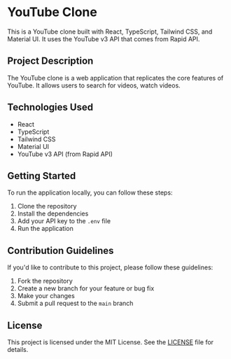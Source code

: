 # YouTube Clone

This is a YouTube clone built with React, TypeScript, Tailwind CSS, and Material UI. It uses the YouTube v3 API that comes from Rapid API.

## Project Description

The YouTube clone is a web application that replicates the core features of YouTube. It allows users to search for videos, watch videos.

## Technologies Used

- React
- TypeScript
- Tailwind CSS
- Material UI
- YouTube v3 API (from Rapid API)

## Getting Started

To run the application locally, you can follow these steps:

1. Clone the repository
2. Install the dependencies
3. Add your API key to the `.env` file
4. Run the application

## Contribution Guidelines

If you'd like to contribute to this project, please follow these guidelines:

1. Fork the repository
2. Create a new branch for your feature or bug fix
3. Make your changes
4. Submit a pull request to the `main` branch

## License

This project is licensed under the MIT License. See the [LICENSE](./LICENSE) file for details.
